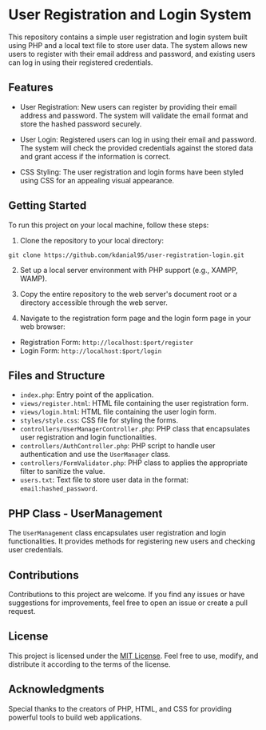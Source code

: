 # User Registration and Login System

This repository contains a simple user registration and login system built using PHP and a local text file to store user data. The system allows new users to register with their email address and password, and existing users can log in using their registered credentials.

## Features

- User Registration: New users can register by providing their email address and password. The system will validate the email format and store the hashed password securely.

- User Login: Registered users can log in using their email and password. The system will check the provided credentials against the stored data and grant access if the information is correct.

- CSS Styling: The user registration and login forms have been styled using CSS for an appealing visual appearance.

## Getting Started

To run this project on your local machine, follow these steps:

1. Clone the repository to your local directory:

```
git clone https://github.com/kdanial95/user-registration-login.git
```

2. Set up a local server environment with PHP support (e.g., XAMPP, WAMP).

3. Copy the entire repository to the web server's document root or a directory accessible through the web server.

4. Navigate to the registration form page and the login form page in your web browser:

- Registration Form: `http://localhost:$port/register`
- Login Form: `http://localhost:$port/login`

## Files and Structure

- `index.php`: Entry point of the application.
- `views/register.html`: HTML file containing the user registration form.
- `views/login.html`: HTML file containing the user login form.
- `styles/style.css`: CSS file for styling the forms.
- `controllers/UserManagerController.php`: PHP class that encapsulates user registration and login functionalities.
- `controllers/AuthController.php`: PHP script to handle user authentication and use the `UserManager` class.
- `controllers/FormValidator.php`: PHP class to applies the appropriate filter to sanitize the value.
- `users.txt`: Text file to store user data in the format: `email:hashed_password`.

## PHP Class - UserManagement

The `UserManagement` class encapsulates user registration and login functionalities. It provides methods for registering new users and checking user credentials.

## Contributions

Contributions to this project are welcome. If you find any issues or have suggestions for improvements, feel free to open an issue or create a pull request.

## License

This project is licensed under the [MIT License](LICENSE). Feel free to use, modify, and distribute it according to the terms of the license.

## Acknowledgments

Special thanks to the creators of PHP, HTML, and CSS for providing powerful tools to build web applications.